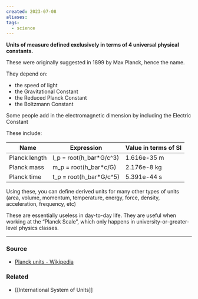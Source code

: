 ```yaml
---
created: 2023-07-08
aliases: 
tags:
  - science
---
```

**Units of measure defined exclusively in terms of 4 universal physical constants.**

These were originally suggested in 1899 by Max Planck, hence the name.

They depend on: 

- the speed of light
- the Gravitational Constant
- the Reduced Planck Constant
- the Boltzmann Constant

Some people add in the electromagnetic dimension by including the Electric Constant

These include:

| Name | Expression | Value in terms of SI |
| --- | --- | --- |
| Planck length | l_p = root(h_bar*G/c^3) | 1.616e-35 m |
| Planck mass | m_p = root(h_bar*c/G) | 2.176e-8 kg |
| Planck time | t_p = root(h_bar*G/c^5) | 5.391e-44 s |

Using these, you can define derived units for many other types of units (area, volume, momentum, temperature, energy, force, density, acceleration, frequency, etc)

These are essentially useless in day-to-day life. They are useful when working at the “Planck Scale”, which only happens in university-or-greater-level physics classes.

---

### Source
- [Planck units - Wikipedia](https://en.wikipedia.org/wiki/Planck_units)

### Related
- [[International System of Units]]